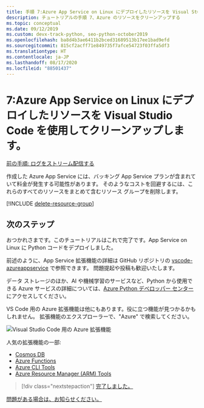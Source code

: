 ```yaml
---
title: 手順 7:Azure App Service on Linux にデプロイしたリソースを Visual Studio Code を使用してクリーンアップします。
description: チュートリアルの手順 7、Azure のリソースをクリーンアップする
ms.topic: conceptual
ms.date: 09/12/2019
ms.custom: devx-track-python, seo-python-october2019
ms.openlocfilehash: ba8d4b3ae6411b2bced31689513b17ee1bad9efd
ms.sourcegitcommit: 815cf2acff71e849735f7afce54723f03ffa5df3
ms.translationtype: HT
ms.contentlocale: ja-JP
ms.lasthandoff: 08/17/2020
ms.locfileid: "88501437"
---
```

# <a name="7-clean-up-resources-after-deploying-to-azure-app-service-on-linux-from-visual-studio-code"></a>7:Azure App Service on Linux にデプロイしたリソースを Visual Studio Code を使用してクリーンアップします。

[前の手順: ログをストリーム配信する](tutorial-deploy-app-service-on-linux-06.md)

作成した Azure App Service には、バッキング App Service プランが含まれていて料金が発生する可能性があります。 そのようなコストを回避するには、これらのすべてのリソースをまとめて含むリソース グループを削除します。

[!INCLUDE [delete-resource-group](includes/delete-resource-group.md)]

## <a name="next-steps"></a>次のステップ

おつかれさまです。このチュートリアルはこれで完了です。App Service on Linux に Python コードをデプロイしました。

前述のように、App Service 拡張機能の詳細は GitHub リポジトリの [vscode-azureappservice](https://github.com/Microsoft/vscode-azureappservice) で参照できます。 問題提起や投稿も歓迎いたします。

データ ストレージのほか、AI や機械学習のサービスなど、Python から使用できる Azure サービスの詳細については、[Azure Python デベロッパー センター](https://docs.microsoft.com/python/azure/?view=azure-python)にアクセスしてください。

VS Code 用の Azure 拡張機能は他にもあります。役に立つ機能が見つかるかもしれません。 拡張機能のエクスプローラーで、"Azure" で検索してください。

![Visual Studio Code 用の Azure 拡張機能](media/deploy-containers/azure-extensions-for-visual-studio-code.png)

人気の拡張機能の一部:

- [Cosmos DB](https://marketplace.visualstudio.com/items?itemName=ms-azuretools.vscode-cosmosdb)
- [Azure Functions](https://marketplace.visualstudio.com/items?itemName=ms-azuretools.vscode-azurefunctions)
- [Azure CLI Tools](https://marketplace.visualstudio.com/items?itemName=ms-vscode.azurecli)
- [Azure Resource Manager (ARM) Tools](https://marketplace.visualstudio.com/items?itemName=msazurermtools.azurerm-vscode-tools)

> [!div class="nextstepaction"]
> [完了しました。](https://docs.microsoft.com/python/azure/?view=azure-python) 

[問題がある場合は、お知らせください。](https://aka.ms/FlaskVSCQuickstartHelp)
